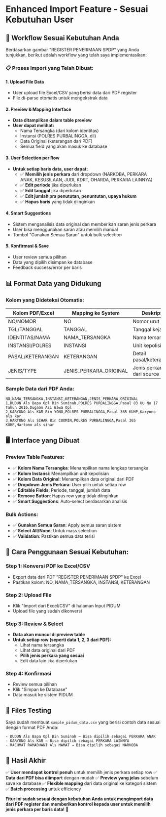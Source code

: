 # Enhanced Import Feature - Sesuai Kebutuhan User

## 🎯 **Workflow Sesuai Kebutuhan Anda**

Berdasarkan gambar "REGISTER PENERIMAAN SPDP" yang Anda tunjukkan, berikut adalah workflow yang telah saya implementasikan:

### 📋 **Proses Import yang Telah Dibuat:**

#### **1. Upload File Data**
- User upload file Excel/CSV yang berisi data dari PDF register
- File di-parse otomatis untuk mengekstrak data

#### **2. Preview & Mapping Interface** 
- **Data ditampilkan dalam table preview**
- **User dapat melihat:**
  - Nama Tersangka (dari kolom identitas)
  - Instansi (POLRES PURBALINGGA, dll)
  - Data Original (keterangan dari PDF)
  - Semua field yang akan masuk ke database

#### **3. User Selection per Row**
- **Untuk setiap baris data, user dapat:**
  - ✅ **Memilih jenis perkara** dari dropdown (NARKOBA, PERKARA ANAK, KESUSILAAN, JUDI, KDRT, OHARDA, PERKARA LAINNYA)
  - ✅ **Edit periode** jika diperlukan
  - ✅ **Edit tanggal** jika diperlukan  
  - ✅ **Edit jumlah pra penututan, penuntutan, upaya hukum**
  - ✅ **Hapus baris** yang tidak diinginkan

#### **4. Smart Suggestions**
- Sistem menganalisis data original dan memberikan saran jenis perkara
- User bisa menggunakan saran atau memilih manual
- Tombol "Gunakan Semua Saran" untuk bulk selection

#### **5. Konfirmasi & Save**
- User review semua pilihan
- Data yang dipilih disimpan ke database
- Feedback success/error per baris

## 📊 **Format Data yang Didukung**

### **Kolom yang Dideteksi Otomatis:**
| Kolom PDF/Excel | Mapping ke System | Deskripsi |
|-----------------|-------------------|-----------|
| NO/NOMOR | NO | Nomor urut |
| TGL/TANGGAL | TANGGAL | Tanggal kejadian |
| IDENTITAS/NAMA | NAMA_TERSANGKA | Nama tersangka |
| INSTANSI/POLRES | INSTANSI | Unit kepolisian |
| PASAL/KETERANGAN | KETERANGAN | Detail pasal/keterangan |
| JENIS/TYPE | JENIS_PERKARA_ORIGINAL | Jenis perkara dari source |

### **Sample Data dari PDF Anda:**
```csv
NO,NAMA_TERSANGKA,INSTANSI,KETERANGAN,JENIS_PERKARA_ORIGINAL
1,DUDUN Als Bapa Opl Bin Suminah,POLRES PURBALINGGA,Pasal 83 UU No 17 Tahun 2016,Dugaan Asi Bawa Opl
2,KARYONO Als KAR Bin YONO,POLRES PURBALINGGA,Pasal 365 KUHP,Karyono als kar
3,HARTONO Als SIHAR Bin CUOMIN,POLRES PURBALINGGA,Pasal 365 KUHP,Hartono als sihar
```

## 🖥️ **Interface yang Dibuat**

### **Preview Table Features:**
- ✅ **Kolom Nama Tersangka**: Menampilkan nama lengkap tersangka
- ✅ **Kolom Instansi**: Menampilkan unit kepolisian
- ✅ **Kolom Data Original**: Menampilkan data original dari PDF
- ✅ **Dropdown Jenis Perkara**: User pilih untuk setiap row
- ✅ **Editable Fields**: Periode, tanggal, jumlah data
- ✅ **Remove Button**: Hapus row yang tidak diinginkan
- ✅ **Smart Suggestions**: Auto-select berdasarkan analisis

### **Bulk Actions:**
- ✅ **Gunakan Semua Saran**: Apply semua saran sistem
- ✅ **Select All/None**: Untuk mass selection
- ✅ **Validation**: Pastikan semua data terisi

## 🔄 **Cara Penggunaan Sesuai Kebutuhan:**

### **Step 1: Konversi PDF ke Excel/CSV**
- Export data dari PDF "REGISTER PENERIMAAN SPDP" ke Excel
- Pastikan kolom: NO, NAMA_TERSANGKA, INSTANSI, KETERANGAN

### **Step 2: Upload File**
- Klik "Import dari Excel/CSV" di halaman Input PIDUM
- Upload file yang sudah dikonversi

### **Step 3: Review & Select**
- **Data akan muncul di preview table**
- **Untuk setiap row (seperti data 1, 2, 3 dari PDF):**
  - Lihat nama tersangka
  - Lihat data original dari PDF  
  - **Pilih jenis perkara yang sesuai**
  - Edit data lain jika diperlukan

### **Step 4: Konfirmasi**
- Review semua pilihan
- Klik "Simpan ke Database"
- Data masuk ke sistem PIDUM

## 📁 **Files Testing**

Saya sudah membuat `sample_pidum_data.csv` yang berisi contoh data sesuai dengan format PDF Anda:

```
- DUDUN Als Bapa Opl Bin Suminah → Bisa dipilih sebagai PERKARA ANAK
- KARYONO Als KAR → Bisa dipilih sebagai PERKARA LAINNYA  
- RACHMAT RAMADHANI Als MAMAT → Bisa dipilih sebagai NARKOBA
```

## 🎯 **Hasil Akhir**

✅ **User mendapat kontrol penuh** untuk memilih jenis perkara setiap row
✅ **Data dari PDF bisa diimport** dengan mudah
✅ **Preview yang jelas** sebelum save ke database
✅ **Flexible mapping** dari data original ke kategori sistem
✅ **Batch processing** untuk efficiency

**Fitur ini sudah sesuai dengan kebutuhan Anda untuk mengimport data dari PDF register dan memberikan kontrol kepada user untuk memilih jenis perkara per baris data!** 🎉